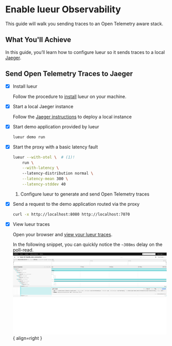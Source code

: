# Enable lueur Observability

This guide will walk you sending traces to an Open Telemetry aware stack.

## What You'll Achieve

In this guide, you’ll learn how to configure lueur so it sends traces to
a local [Jaeger](https://www.jaegertracing.io).

## Send Open Telemetry Traces to Jaeger

-   [X] Install lueur

    Follow the procedure to [install](../../tutorials/install.md) lueur on your
    machine.

-   [X] Start a local Jaeger instance

    Follow the
    [Jaeger instructions](https://www.jaegertracing.io/docs/2.4/getting-started/)
    to deploy a local instance

-   [X] Start demo application provided by lueur

    ```bash
    lueur demo run
    ```

-   [X] Start the proxy with a basic latency fault

    ```bash
    lueur --with-otel \  # (1)!
        run \
        --with-latency \ 
        --latency-distribution normal \
        --latency-mean 300 \
        --latency-stddev 40
    ```

    1.  Configure lueur to generate and send Open Telemetry traces
   

-   [X] Send a request to the demo application routed via the proxy

    ```bash
    curl -x http://localhost:8080 http://localhost:7070
    ```

-   [X] View lueur traces

    Open your browser and
    [view your lueur traces](http://localhost:16686/search?operation=apply_on_response&service=lueur-cli).

    In the following snippet, you can quickly notice the `~308ms` delay on the
    poll-read. ![Jaeger Traces](/assets/otel.png){ align=right }